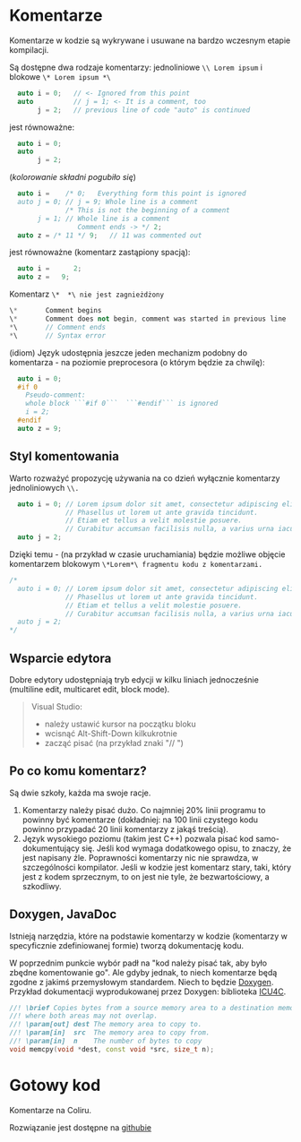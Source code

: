 # Komentarze

Komentarze w kodzie są wykrywane i usuwane na bardzo wczesnym etapie kompilacji.

Są dostępne dwa rodzaje komentarzy: jednoliniowe `\\ Lorem ipsum` i blokowe `\* Lorem ipsum *\`

```C++
  auto i = 0;   // <- Ignored from this point
  auto          // j = 1; <- It is a comment, too
       j = 2;   // previous line of code "auto" is continued
```

jest równoważne:

```C++
  auto i = 0;
  auto
       j = 2;
```
\(_kolorowanie składni pogubiło się_\)
```C++
  auto i =    /* 0;   Everything form this point is ignored
  auto j = 0; // j = 9; Whole line is a comment
              /* This is not the beginning of a comment
       j = 1; // Whole line is a comment
                 Comment ends -> */ 2;
  auto z = /* 11 */ 9;   // 11 was commented out
```

jest równoważne \(komentarz zastąpiony spacją\):

```C++
  auto i =      2;
  auto z =   9;
```

Komentarz `\*  *\ nie jest zagnieżdżony`

```C++
\*       Comment begins
\*       Comment does not begin, comment was started in previous line
*\       // Comment ends
*\       // Syntax error
```

\(idiom\) Język udostępnia jeszcze jeden mechanizm podobny do komentarza - na poziomie preprocesora \(o którym będzie za chwilę\):

```C++
  auto i = 0;
  #if 0
    Pseudo-comment:
    whole block ```#if 0```  ```#endif``` is ignored
    i = 2;
  #endif
  auto z = 9;
```

## Styl komentowania

Warto rozważyć propozycję używania na co dzień wyłącznie komentarzy jednoliniowych `\\.`

```C++
  auto i = 0; // Lorem ipsum dolor sit amet, consectetur adipiscing elit.
              // Phasellus ut lorem ut ante gravida tincidunt.
              // Etiam et tellus a velit molestie posuere.
              // Curabitur accumsan facilisis nulla, a varius urna iaculis et.
  auto j = 2;
```

Dzięki temu - \(na przykład w czasie uruchamiania\) będzie możliwe objęcie komentarzem blokowym `\*Lorem*\ fragmentu kodu z komentarzami.`

```C++
/*
  auto i = 0; // Lorem ipsum dolor sit amet, consectetur adipiscing elit.
              // Phasellus ut lorem ut ante gravida tincidunt.
              // Etiam et tellus a velit molestie posuere.
              // Curabitur accumsan facilisis nulla, a varius urna iaculis et.
  auto j = 2;
*/
```

## Wsparcie edytora

Dobre edytory udostępniają tryb edycji w kilku liniach jednocześnie \(multiline edit, multicaret edit, block mode\).

> Visual Studio:
>
> * należy ustawić kursor na początku bloku
> * wcisnąć Alt-Shift-Down kilkukrotnie
> * zacząć pisać \(na przykład znaki "// "\)

## Po co komu komentarz?

Są dwie szkoły, każda ma swoje racje.

1. Komentarzy należy pisać dużo. Co najmniej 20% linii programu to powinny być komentarze \(dokładniej: na 100 linii czystego kodu powinno przypadać 20 linii komentarzy z jakąś treścią\).
2. Język wysokiego poziomu \(takim jest C++\) pozwala pisać kod samo-dokumentujący się. Jeśli kod wymaga dodatkowego opisu, to znaczy, że jest napisany źle. Poprawności komentarzy nic nie sprawdza, w szczególności kompilator. Jeśli w kodzie jest komentarz stary, taki, który jest z kodem sprzecznym, to on jest nie tyle, że bezwartościowy, a szkodliwy. 

## Doxygen, JavaDoc

Istnieją narzędzia, które na podstawie komentarzy w kodzie \(komentarzy w specyficznie zdefiniowanej formie\) tworzą dokumentację kodu.

W poprzednim punkcie wybór padł na "kod należy pisać tak, aby było zbędne komentowanie go". Ale gdyby jednak, to niech komentarze będą zgodne z jakimś przemysłowym standardem. Niech to będzie  [Doxygen](http://www.stack.nl/~dimitri/doxygen/manual/commands.html). Przykład dokumentacji wyprodukowanej przez Doxygen: biblioteka [ICU4C](https://ssl.icu-project.org/apiref/icu4c/).

```C++
//! \brief Copies bytes from a source memory area to a destination memory area, 
//! where both areas may not overlap.
//! \param[out] dest The memory area to copy to.
//! \param[in]  src  The memory area to copy from.
//! \param[in]  n    The number of bytes to copy
void memcpy(void *dest, const void *src, size_t n);
```

# Gotowy kod

Komentarze na Coliru.

Rozwiązanie jest dostępne na [githubie](https://github.com/jbanaszczyk/CppTraining/tree/master/examples/001/Comments)
